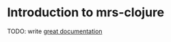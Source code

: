 # Introduction to mrs-clojure

TODO: write [great documentation](http://jacobian.org/writing/what-to-write/)
